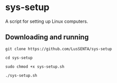 # sys-setup

A script for setting up Linux computers.

## Downloading and running

```
git clone https://github.com/LusSENTA/sys-setup
```

```
cd sys-setup
```

```
sudo chmod +x sys-setup.sh
```

```
./sys-setup.sh
```
